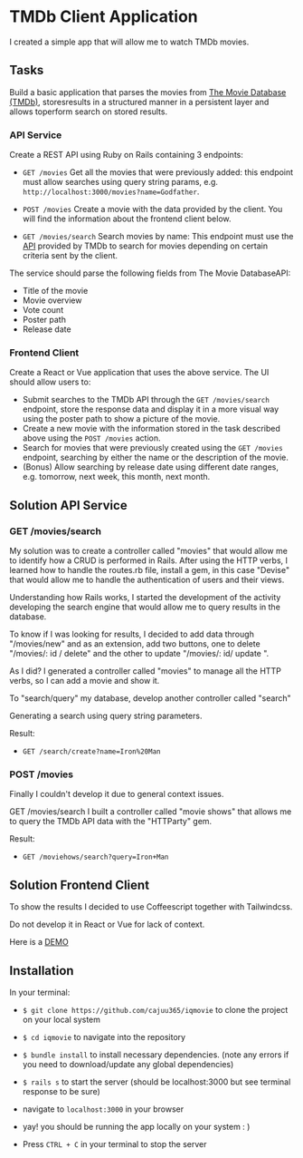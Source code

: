 # TMDb Client Application

I created a simple app that will allow me to watch TMDb movies.

## Tasks

Build​ ​a​ ​basic​ ​application​ ​that​ ​parses​ the movies from [The Movie Database (TMDb)](https://www.themoviedb.org/),​ ​stores​ ​results​ ​in​ ​a structured​ ​manner​ ​in​ ​a​ ​persistent​ ​layer​ ​and​ ​allows​ ​to​ ​perform​ ​search​ ​on​ ​stored​ ​results.

### API Service
Create​ ​a​ ​REST ​API​ using Ruby on Rails ​containing​ ​3 ​endpoints:

* `GET /movies`
Get all the movies that were previously added: this endpoint must allow searches using query string params, e.g. `http://localhost:3000/movies?name=Godfather`.

* `POST /movies`
Create a movie with the data provided by the client. You will find the information about the frontend client below.

* `GET /movies/search`
Search movies by name: This endpoint must use the [API](https://developers.themoviedb.org/3/search/search-movies) provided by TMDb to search for movies depending on certain criteria sent by the client.

The​ ​service​ ​should​ ​parse​ ​the​ ​following​ ​fields​ ​from​ The Movie Database​ ​API:
* Title ​of​ ​the​ movie
* Movie overview
* Vote count
* Poster path
* Release date

### Frontend Client

Create a React or Vue application that uses the above service. The UI should allow users to:
* Submit searches to the TMDb API through the  `GET /movies/search` endpoint, store the response data and display it in a more visual way using the poster path to show a picture of the movie.
* Create a new movie with the information stored in the task described above using the `POST /movies` action.
* Search for movies that were previously created using the `GET /movies` endpoint, searching by either the name or the description of the movie.
* (Bonus) Allow searching by release date using different date ranges, e.g. tomorrow, next week, this month, next month.


## Solution API Service

### GET /movies/search

My solution was to create a controller called "movies" that would allow me to identify how a CRUD is performed in Rails. After using the HTTP verbs, I learned how to handle the routes.rb file, install a gem, in this case "Devise" that would allow me to handle the authentication of users and their views.

Understanding how Rails works, I started the development of the activity developing the search engine that would allow me to query results in the database.

To know if I was looking for results, I decided to add data through "/movies/new" and as an extension, add two buttons, one to delete "/movies/: id / delete" and the other to update "/movies/: id/ update ".

As I did?
I generated a controller called "movies" to manage all the HTTP verbs, so I can add a movie and show it.

To "search/query" my database, develop another controller called "search"

Generating a search using query string parameters.

Result:
* `GET /search/create?name=Iron%20Man`

### POST /movies

Finally I couldn't develop it due to general context issues.

GET /movies/search
I built a controller called "movie shows" that allows me to query the TMDb API data with the "HTTParty" gem.

Result:
* `GET /moviehows/search?query=Iron+Man`


## Solution Frontend Client

To show the results I decided to use Coffeescript together with Tailwindcss.

Do not develop it in React or Vue for lack of context.

Here is a [DEMO](https://www.loom.com/share/1f93f56c3b8e4983a0a0aa99f1a3636d) 


## Installation

In your terminal:

* `$ git clone https://github.com/cajuu365/iqmovie` to clone the project on your local system

* `$ cd iqmovie` to navigate into the repository

* `$ bundle install` to install necessary dependencies. (note any errors if you need to download/update any global dependencies)

* `$ rails s` to start the server (should be localhost:3000 but see terminal response to be sure)

* navigate to `localhost:3000` in your browser

* yay! you should be running the app locally on your system : )

* Press `CTRL + C` in your terminal to stop the server